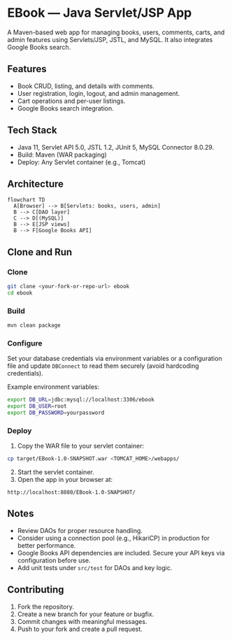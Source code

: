 # EBook — Java Servlet/JSP App

A Maven-based web app for managing books, users, comments, carts, and admin features using Servlets/JSP, JSTL, and MySQL. It also integrates Google Books search.

## Features

- Book CRUD, listing, and details with comments.
- User registration, login, logout, and admin management.
- Cart operations and per-user listings.
- Google Books search integration.

## Tech Stack

- Java 11, Servlet API 5.0, JSTL 1.2, JUnit 5, MySQL Connector 8.0.29.
- Build: Maven (WAR packaging)
- Deploy: Any Servlet container (e.g., Tomcat)

## Architecture

```mermaid
flowchart TD
  A[Browser] --> B[Servlets: books, users, admin]
  B --> C[DAO layer]
  C --> D[(MySQL)]
  B --> E[JSP views]
  B --> F[Google Books API]
```

## Clone and Run

### Clone

```bash
git clone <your-fork-or-repo-url> ebook
cd ebook
```

### Build

```bash
mvn clean package
```

### Configure

Set your database credentials via environment variables or a configuration file and update `DBConnect` to read them securely (avoid hardcoding credentials).

Example environment variables:

```bash
export DB_URL=jdbc:mysql://localhost:3306/ebook
export DB_USER=root
export DB_PASSWORD=yourpassword
```

### Deploy

1. Copy the WAR file to your servlet container:

```bash
cp target/EBook-1.0-SNAPSHOT.war <TOMCAT_HOME>/webapps/
```

2. Start the servlet container.
3. Open the app in your browser at:

```
http://localhost:8080/EBook-1.0-SNAPSHOT/
```

## Notes

* Review DAOs for proper resource handling.
* Consider using a connection pool (e.g., HikariCP) in production for better performance.
* Google Books API dependencies are included. Secure your API keys via configuration before use.
* Add unit tests under `src/test` for DAOs and key logic.

## Contributing

1. Fork the repository.
2. Create a new branch for your feature or bugfix.
3. Commit changes with meaningful messages.
4. Push to your fork and create a pull request.

